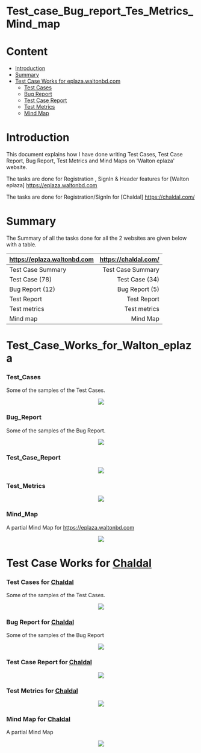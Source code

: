 # Test_case_Bug_report_Tes_Metrics_Mind_map

# Content

- [Introduction](https://github.com/ManikHossain27/Test_case_Bug_report_Tes_Metrics_Mind_map#introduction)
- [Summary](https://github.com/ManikHossain27/Test_case_Bug_report_Tes_Metrics_Mind_map#summary)
- [Test Case Works for eplaza.waltonbd.com](https://github.com/ManikHossain27/Test_case_Bug_report_Tes_Metrics_Mind_map#)
  - [Test Cases](https://github.com/ManikHossain27/Test_case_Bug_report_Tes_Metrics_Mind_map#Test_Cases)
  - [Bug Report](https://github.com/ManikHossain27/Test_case_Bug_report_Tes_Metrics_Mind_map#Bug_Report)
  - [Test Case Report](https://github.com/ManikHossain27/Test_case_Bug_report_Tes_Metrics_Mind_map#Test_Case_Report)
  - [Test Metrics](https://github.com/ManikHossain27/Test_case_Bug_report_Tes_Metrics_Mind_map#Test_Metrics)
  - [Mind Map](https://github.com/ManikHossain27/Test_case_Bug_report_Tes_Metrics_Mind_map#Mind_map)
    
# Introduction

This document explains how I have done writing Test Cases, Test Case Report, Bug Report, Test Metrics and Mind Maps on 'Walton eplaza' website.

The tasks are done for Registration , SignIn & Header features for [Walton eplaza] https://eplaza.waltonbd.com

The tasks are done for Registration/SignIn for [Chaldal] https://chaldal.com/ 


# Summary

The Summary of all the tasks done for all the 2 websites are given below with a table.

| https://eplaza.waltonbd.com |  https://chaldal.com/    |
| :-------------------------- | -----------------------: |
| Test Case Summary           | Test Case Summary        |
| Test Case (78)              | Test Case (34)           |
| Bug Report (12)             | Bug Report (5)           |
| Test Report                 | Test Report              |
| Test metrics                | Test metrics             |
| Mind map                    | Mind Map                 |


# Test_Case_Works_for_Walton_eplaza

### Test_Cases

Some of the samples of the Test Cases.

<p align="center">
  <img src="Walton eplaza/Test Case.png" />
</p>

### Bug_Report

Some of the samples of the Bug Report.

<p align="center">
  <img src="Walton eplaza/Bug Report.png" />
</p>

### Test_Case_Report

<p align="center">
  <img src="Walton eplaza/Test Report.png" />
</p>

### Test_Metrics

<p align="center">
  <img src="Walton eplaza/Test Metrics.png" />
</p>

### Mind_Map

A partial Mind Map for https://eplaza.waltonbd.com

<p align="center">
  <img src="Walton eplaza/Mind Map.png" />
</p>




# Test Case Works for [Chaldal](https://chaldal.com/)

### Test Cases for [Chaldal](https://chaldal.com/)

Some of the samples of the Test Cases.

<p align="center">
  <img src="Chaldal/Test Case.png" />
</p>

### Bug Report for [Chaldal](https://chaldal.com/)

Some of the samples of the Bug Report

<p align="center">
  <img src="Chaldal/Bug Report.png" />
</p>

### Test Case Report for [Chaldal](https://chaldal.com/)

<p align="center">
  <img src="Chaldal/Test Report.png" />
</p>

### Test Metrics for [Chaldal](https://chaldal.com/)

<p align="center">
  <img src="Chaldal/Test Metrics.png" />
</p>

### Mind Map for [Chaldal](https://chaldal.com/)

A partial Mind Map

<p align="center">
  <img src="Chaldal/Mind Map.png" />
</p>

